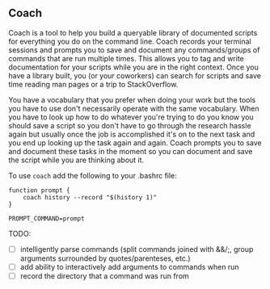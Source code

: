 ## Coach

Coach is a tool to help you build a queryable library of documented scripts for everything you do on the command line.  Coach records your terminal sessions and prompts you to save and document any commands/groups of commands that are run multiple times.  This allows you to tag and write documentation for your scripts while you are in the right context.  Once you have a library built, you (or your coworkers) can search for scripts and save time reading man pages or a trip to StackOverflow.  

You have a vocabulary that you prefer when doing your work but the tools you have to use don't necessarily operate with the same vocabulary.  When you have to look up how to do whatever you're trying to do you know you should save a script so you don't have to go through the research hassle again but usually once the job is accomplished it's on to the next task and you end up looking up the task again and again.  Coach prompts you to save and document these tasks in the moment so you can document and save the script while you are thinking about it.

To use `coach` add the following to your .bashrc file: 
```
function prompt {
    coach history --record "$(history 1)"
}

PROMPT_COMMAND=prompt
```

TODO:
- [ ] intelligently parse commands (split commands joined with &&/;, group arguments surrounded by quotes/parenteses, etc.)
- [ ] add ability to interactively add arguments to commands when run
- [ ] record the directory that a command was run from